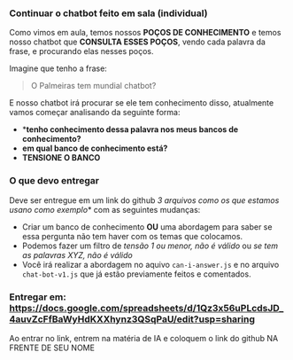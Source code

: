 ### Continuar o chatbot feito em sala (individual)

Como vimos em aula, temos nossos **POÇOS DE CONHECIMENTO** e temos nosso chatbot que **CONSULTA ESSES POÇOS**, vendo cada palavra da frase, e procurando elas nesses poços.

Imagine que tenho a frase:
> O Palmeiras tem mundial chatbot?

E nosso chatbot irá procurar se ele tem conhecimento disso, atualmente vamos começar analisando da seguinte forma:
- ***tenho conhecimento dessa palavra nos meus bancos de conhecimento?**
- **em qual banco de conhecimento está?**
- **TENSIONE O BANCO**

### O que devo entregar
Deve ser entregue em um link do github *3 arquivos como os que estamos usano como exemplo** com as seguintes mudanças:
- Criar um banco de conhecimento **OU** uma abordagem para saber se essa pergunta não tem haver com os temas que colocamos.
- Podemos fazer um filtro de *tensão 1 ou menor, não é válido* ou *se tem as palavras XYZ, não é válido*
- Você irá realizar a abordagem no aquivo `can-i-answer.js` e no arquivo `chat-bot-v1.js` que já estão previamente feitos e comentados.

### Entregar em: https://docs.google.com/spreadsheets/d/1Qz3x56uPLcdsJD_4auvZcFfBaWyHdKXXhynz3QSqPaU/edit?usp=sharing

Ao entrar no link, entrem na matéria de IA e coloquem o link do github NA FRENTE DE SEU NOME
